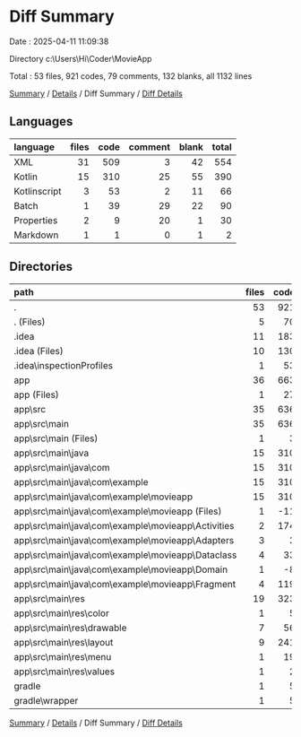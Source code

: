 # Diff Summary

Date : 2025-04-11 11:09:38

Directory c:\\Users\\Hi\\Coder\\MovieApp

Total : 53 files,  921 codes, 79 comments, 132 blanks, all 1132 lines

[Summary](results.md) / [Details](details.md) / Diff Summary / [Diff Details](diff-details.md)

## Languages
| language | files | code | comment | blank | total |
| :--- | ---: | ---: | ---: | ---: | ---: |
| XML | 31 | 509 | 3 | 42 | 554 |
| Kotlin | 15 | 310 | 25 | 55 | 390 |
| Kotlinscript | 3 | 53 | 2 | 11 | 66 |
| Batch | 1 | 39 | 29 | 22 | 90 |
| Properties | 2 | 9 | 20 | 1 | 30 |
| Markdown | 1 | 1 | 0 | 1 | 2 |

## Directories
| path | files | code | comment | blank | total |
| :--- | ---: | ---: | ---: | ---: | ---: |
| . | 53 | 921 | 79 | 132 | 1,132 |
| . (Files) | 5 | 70 | 49 | 25 | 144 |
| .idea | 11 | 183 | 0 | 0 | 183 |
| .idea (Files) | 10 | 130 | 0 | 0 | 130 |
| .idea\\inspectionProfiles | 1 | 53 | 0 | 0 | 53 |
| app | 36 | 663 | 29 | 106 | 798 |
| app (Files) | 1 | 27 | 1 | 9 | 37 |
| app\\src | 35 | 636 | 28 | 97 | 761 |
| app\\src\\main | 35 | 636 | 28 | 97 | 761 |
| app\\src\\main (Files) | 1 | 3 | 0 | -1 | 2 |
| app\\src\\main\\java | 15 | 310 | 25 | 55 | 390 |
| app\\src\\main\\java\\com | 15 | 310 | 25 | 55 | 390 |
| app\\src\\main\\java\\com\\example | 15 | 310 | 25 | 55 | 390 |
| app\\src\\main\\java\\com\\example\\movieapp | 15 | 310 | 25 | 55 | 390 |
| app\\src\\main\\java\\com\\example\\movieapp (Files) | 1 | -11 | 0 | -3 | -14 |
| app\\src\\main\\java\\com\\example\\movieapp\\Activities | 2 | 174 | 10 | 28 | 212 |
| app\\src\\main\\java\\com\\example\\movieapp\\Adapters | 3 | 3 | 1 | 0 | 4 |
| app\\src\\main\\java\\com\\example\\movieapp\\Dataclass | 4 | 33 | 0 | 9 | 42 |
| app\\src\\main\\java\\com\\example\\movieapp\\Domain | 1 | -8 | 0 | -3 | -11 |
| app\\src\\main\\java\\com\\example\\movieapp\\Fragment | 4 | 119 | 14 | 24 | 157 |
| app\\src\\main\\res | 19 | 323 | 3 | 43 | 369 |
| app\\src\\main\\res\\color | 1 | 5 | 0 | 0 | 5 |
| app\\src\\main\\res\\drawable | 7 | 56 | 3 | 4 | 63 |
| app\\src\\main\\res\\layout | 9 | 241 | 0 | 38 | 279 |
| app\\src\\main\\res\\menu | 1 | 19 | 0 | 1 | 20 |
| app\\src\\main\\res\\values | 1 | 2 | 0 | 0 | 2 |
| gradle | 1 | 5 | 1 | 1 | 7 |
| gradle\\wrapper | 1 | 5 | 1 | 1 | 7 |

[Summary](results.md) / [Details](details.md) / Diff Summary / [Diff Details](diff-details.md)